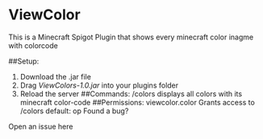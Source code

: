 # **ViewColor**
This is a Minecraft Spigot Plugin that shows every minecraft color inagme with colorcode

##Setup:
1. Download the .jar file
2. Drag *ViewColors-1.0.jar* into your plugins folder
3. Reload the server
##Commands:
/colors
displays all colors with its minecraft color-code
##Permissions:
viewcolor.color
Grants access to /colors
default: op
Found a bug?

Open an issue here
